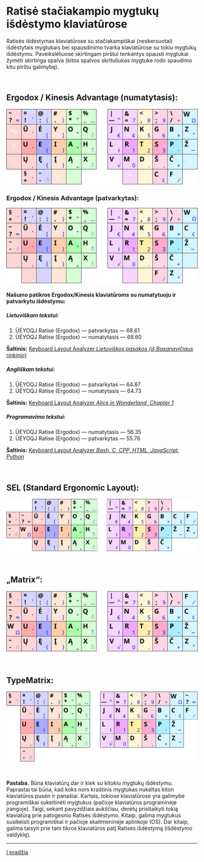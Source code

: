 # Ratisė stačiakampio mygtukų išdėstymo klaviatūrose

Ratisės išdėstymas klaviatūrose su stačiakampiškai (neskersuotai) išdėstytais mygtukais bei spausdinimo tvarka klaviatūrose su tokiu mygtukų išdėstymu. Paveikslėliuose skirtingam pirštui tenkantys spausti mygtukai žymėti skirtinga spalva (kitos spalvos skrituliukas mygtuke rodo spaudimo kitu pirštu galimybę).

<br>

## Ergodox / Kinesis Advantage (numatytasis):
![Ergodox/Kinesis numatytasis (svg)](images/kb-lt-ratise-kinesis-ergodox.svg)

### Ergodox / Kinesis Advantage (patvarkytas):
![Ergodox/Kinesis patvarkytas (svg)](images/kb-lt-ratise-kinesis-ergodox-patvarkytas.svg)

#### Našumo patikros Ergodox/Kinesis klaviatūroms su numatytuoju ir patvarkytu išdėstymu:

##### Lietuviškam tekstui:

   1. ŪĖYOQJ Ratise (Ergodox) — patvarkytas — 68.61
   2. ŪĖYOQJ Ratise (Ergodox) — numatytasis — 68.60

 __Šaltinis:__ [Keyboard Layout Analyzer _Lietuviškos pasakos (iš Basanavičiaus rinkinio)_](http://patorjk.com/keyboard-layout-analyzer/#/load/DCV8rkJD)

##### Angliškam tekstui:

   1. ŪĖYOQJ Ratise (Ergodox) — patvarkytas — 64.87
   2. ŪĖYOQJ Ratise (Ergodox) — numatytasis — 64.73

__Šaltinis:__ [Keyboard Layout Analyzer _Alice in Wonderland, Chapter 1_](http://patorjk.com/keyboard-layout-analyzer/#/load/pF9Lw29B)

##### Programavimo tekstui:

   1. ŪĖYOQJ Ratise (Ergodox) — numatytasis — 56.35
   2. ŪĖYOQJ Ratise (Ergodox) — patvarkytas — 55.76

__Šaltinis:__ [Keyboard Layout Analyzer _Bash, C, CPP, HTML, JavaScript, Python_](http://patorjk.com/keyboard-layout-analyzer/#/load/XxKw0851)

<br>

## SEL (Standard Ergonomic Layout):
![SEL (svg)](images/kb-lt-ratise-sel.svg)

<br>

## „Matrix“:
![Matrix (svg)](images/kb-lt-ratise-matrix.svg)

<br>

## TypeMatrix:
![TypeMatrix (svg)](images/kb-lt-ratise-typematrix.svg)

<br>

__Pastaba.__ Būna klaviatūrų dar ir kiek su kitokiu mygtukų išdėstymu. Paprastai tai būna, kad koks nors kraštinis mygtukas nukeltas kiton klaviatūros pusėn ir panašiai. Kartais, tokiose klaviatūrose yra galimybė programiškai sukeitinėti mygtukus (pačioje klaviatūros programinėje įrangoje). Taigi, sekant pavyzdžiais aukščiau, derėtų prisitaikyti tokią klaviatūrą prie patogesnio Ratisės išdėstymo. Kitaip, galima mygtukus susikeisti programiškai ir pačioje skaitmeninėje aplinkoje (OS). Dar kitaip, galima taisyti prie tam tikros klaviatūros patį Ratisės išdėstymą (išdėstymo valdyklę).


-----------------------------------------

[Į pradžią](../README.md)
